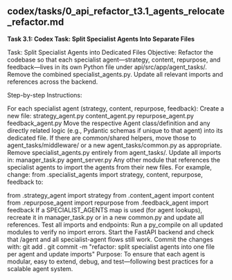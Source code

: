 ## codex/tasks/0_api_refactor_t3.1_agents_relocate_refactor.md

**Task 3.1: Codex Task: Split Specialist Agents Into Separate Files**


Task: Split Specialist Agents into Dedicated Files
Objective:
Refactor the codebase so that each specialist agent—strategy, content, repurpose, and feedback—lives in its own Python file under api/src/app/agent_tasks/. Remove the combined specialist_agents.py. Update all relevant imports and references across the backend.

Step-by-step Instructions:

For each specialist agent (strategy, content, repurpose, feedback):
Create a new file:
strategy_agent.py
content_agent.py
repurpose_agent.py
feedback_agent.py
Move the respective Agent class/definition and any directly related logic (e.g., Pydantic schemas if unique to that agent) into its dedicated file.
If there are common/shared helpers, move those to agent_tasks/middleware/ or a new agent_tasks/common.py as appropriate.
Remove specialist_agents.py entirely from agent_tasks/.
Update all imports in:
manager_task.py
agent_server.py
Any other module that references the specialist agents
to import the agents from their new files.
For example, change:
from .specialist_agents import strategy, content, repurpose, feedback
to:

from .strategy_agent import strategy
from .content_agent import content
from .repurpose_agent import repurpose
from .feedback_agent import feedback
If a SPECIALIST_AGENTS map is used (for agent lookups), recreate it in manager_task.py or in a new common.py and update all references.
Test all imports and endpoints:
Run a py_compile on all updated modules to verify no import errors.
Start the FastAPI backend and check that /agent and all specialist-agent flows still work.
Commit the changes with:
git add .
git commit -m "refactor: split specialist agents into one file per agent and update imports"
Purpose:
To ensure that each agent is modular, easy to extend, debug, and test—following best practices for a scalable agent system.